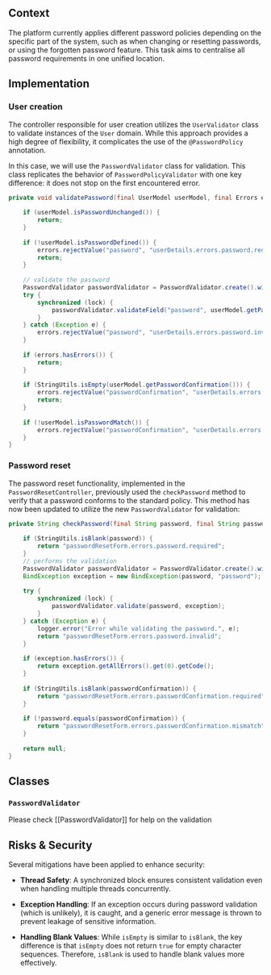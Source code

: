 ## Context
The platform currently applies different password policies depending on the specific part of the system, such as when changing or resetting passwords, or using the forgotten password feature. This task aims to centralise all password requirements in one unified location.
## Implementation
### User creation
The controller responsible for user creation utilizes the `UserValidator` class to validate instances of the `User` domain. While this approach provides a high degree of flexibility, it complicates the use of the `@PasswordPolicy` annotation.

In this case, we will use the `PasswordValidator` class for validation. This class replicates the behavior of `PasswordPolicyValidator` with one key difference: it does not stop on the first encountered error.

```java
private void validatePassword(final UserModel userModel, final Errors errors) {  
  
    if (userModel.isPasswordUnchanged()) {  
	    return;  
	}  
	  
	if (!userModel.isPasswordDefined()) {  
	    errors.rejectValue("password", "userDetails.errors.password.required");  
	    return;  
	}  
	  
	// validate the password  
	PasswordValidator passwordValidator = PasswordValidator.create().withStopOnFirstError(false);  
	try {  
	    synchronized (lock) {  
	        passwordValidator.validateField("password", userModel.getPassword(), errors);  
	    }  
	} catch (Exception e) {  
	    errors.rejectValue("password", "userDetails.errors.password.invalid");  
	}  
	  
	if (errors.hasErrors()) {  
	    return;  
	}  
	  
	if (StringUtils.isEmpty(userModel.getPasswordConfirmation())) {  
	    errors.rejectValue("passwordConfirmation", "userDetails.errors.passwordConfirmation.required");  
	    return;  
	}  
	  
	if (!userModel.isPasswordMatch()) {  
	    errors.rejectValue("passwordConfirmation", "userDetails.errors.password.mismatch");  
	}
}
```
### Password reset
The password reset functionality, implemented in the `PasswordResetController`, previously used the `checkPassword` method to verify that a password conforms to the standard policy. This method has now been updated to utilize the new `PasswordValidator` for validation:

```java
private String checkPassword(final String password, final String passwordConfirmation) {  
  
    if (StringUtils.isBlank(password)) {  
        return "passwordResetForm.errors.password.required";  
    }  
    // performs the validation  
    PasswordValidator passwordValidator = PasswordValidator.create().withStopOnFirstError(true);  
    BindException exception = new BindException(password, "password");  
  
    try {  
        synchronized (lock) {  
            passwordValidator.validate(password, exception);  
        }  
    } catch (Exception e) {  
        logger.error("Error while validating the password.", e);  
        return "passwordResetForm.errors.password.invalid";  
    }  
  
    if (exception.hasErrors()) {  
        return exception.getAllErrors().get(0).getCode();  
    }  
  
    if (StringUtils.isBlank(passwordConfirmation)) {  
        return "passwordResetForm.errors.passwordConfirmation.required";  
    }  
  
    if (!password.equals(passwordConfirmation)) {  
        return "passwordResetForm.errors.passwordConfirmation.mismatch";  
    }  
  
    return null;  
}
```

## Classes
### `PasswordValidator`
Please check [[PasswordValidator]] for help on the validation

## Risks & Security
Several mitigations have been applied to enhance security:

- **Thread Safety**: A synchronized block ensures consistent validation even when handling multiple threads concurrently.

- **Exception Handling**: If an exception occurs during password validation (which is unlikely), it is caught, and a generic error message is thrown to prevent leakage of sensitive information.

- **Handling Blank Values**: While `isEmpty` is similar to `isBlank`, the key difference is that `isEmpty` does not return `true` for empty character sequences. Therefore, `isBlank` is used to handle blank values more effectively.